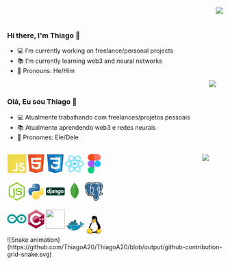 <img height="180em" align="right" src="https://github-readme-stats.vercel.app/api?username=ThiagoA20&show_icons=true&theme=dark&include_all_commits=true&count_private=true"/><br><br>
### Hi there, I'm Thiago 👋

- 💻 I’m currently working on freelance/personal projects<br>
- 📚 I’m currently learning web3 and neural networks<br>
- 🙂 Pronouns: He/Him

<img height="180em" align="right" src="https://github-readme-stats.vercel.app/api/top-langs/?username=ThiagoA20&layout=compact&langs_count=7&theme=dark"/><br>
### Olá, Eu sou Thiago 👋

- 💻 Atualmente trabalhando com freelances/projetos pessoais<br>
- 📚 Atualmente aprendendo web3 e redes neurais<br>
- 🙂 Pronomes: Ele/Dele

<div style="display: flex; flex-direction: column;>
  <a href="https://github.com/ThiagoA20">
</div><br>

<div>
  <img align="right" src="https://media.giphy.com/media/6heBQSjt2IoA8/giphy.gif">
  <img align="left" height="45" width="45" src="https://raw.githubusercontent.com/devicons/devicon/master/icons/javascript/javascript-plain.svg">
  <img align="left" height="45" width="45" src="https://raw.githubusercontent.com/devicons/devicon/master/icons/html5/html5-original.svg">
  <img align="left" height="45" width="45" src="https://raw.githubusercontent.com/devicons/devicon/master/icons/css3/css3-original.svg">
  <img align="left" height="45" width="45" src="https://raw.githubusercontent.com/devicons/devicon/master/icons/react/react-original.svg">
  <img height="45" width="45" src="https://raw.githubusercontent.com/devicons/devicon/master/icons/figma/figma-original.svg">
  <br><br>
  <img align="left" height="45" width="45" src="https://raw.githubusercontent.com/devicons/devicon/master/icons/nodejs/nodejs-original.svg">
  <img align="left" height="45" width="45" src="https://raw.githubusercontent.com/devicons/devicon/master/icons/python/python-original.svg">
  <img align="left" height="45" width="45" src="https://raw.githubusercontent.com/devicons/devicon/master/icons/django/django-original.svg">
  <img align="left" height="45" width="45" src="https://raw.githubusercontent.com/devicons/devicon/master/icons/mongodb/mongodb-original.svg">
  <img height="45" width="45" src="https://raw.githubusercontent.com/devicons/devicon/master/icons/postgresql/postgresql-original.svg">
  <br><br>
  <img align="left" height="45" width="45" src="https://raw.githubusercontent.com/devicons/devicon/master/icons/arduino/arduino-original.svg">
  <img align="left" height="45" width="45" src="https://raw.githubusercontent.com/devicons/devicon/master/icons/cplusplus/cplusplus-original.svg">
  <img align="left" height="45" width="45" src="https://raw.githubusercontent.com/jmnote/z-icons/master/svg/kubernetes.svg">
  <p>
    <img align="left" height="45" width="45" src="https://raw.githubusercontent.com/devicons/devicon/master/icons/docker/docker-original.svg">
  </p>
  <img height="45" width="45" src="https://raw.githubusercontent.com/devicons/devicon/master/icons/linux/linux-original.svg">
</div>
<div>
  ![Snake animation](https://github.com/ThiagoA20/ThiagoA20/blob/output/github-contribution-grid-snake.svg)
</div


